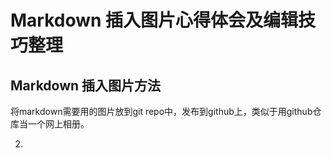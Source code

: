 # Markdown 插入图片心得体会及编辑技巧整理
## Markdown 插入图片方法

 

将markdown需要用的图片放到git repo中，发布到github上，类似于用github仓库当一个网上相册。

 2.

<!--stackedit_data:
eyJoaXN0b3J5IjpbNjI4MTk4NTI1LC01NzMxOTQ1MDNdfQ==
-->